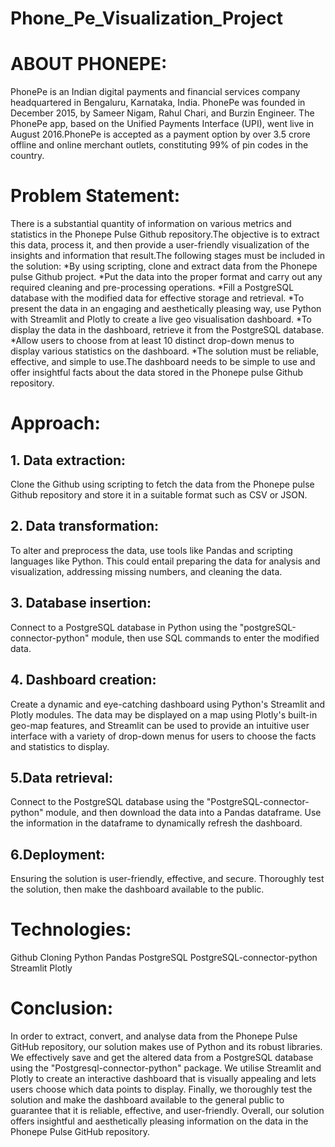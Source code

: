 # Phone_Pe_Visualization_Project

# ABOUT PHONEPE:
PhonePe is an Indian digital payments and financial services company headquartered in Bengaluru, Karnataka, India. PhonePe was founded in December 2015, by Sameer Nigam, Rahul Chari, and Burzin Engineer. The PhonePe app, based on the Unified Payments Interface (UPI), went live in August 2016.PhonePe is accepted as a payment option by over 3.5 crore offline and online merchant outlets, constituting 99% of pin codes in the country.

# Problem Statement:
There is a substantial quantity of information on various metrics and statistics in the Phonepe Pulse Github repository.The objective is to extract this data, process it, and then provide a user-friendly visualization of the insights and information that result.The following stages must be included in the solution:
*By using scripting, clone and extract data from the Phonepe pulse Github project.
*Put the data into the proper format and carry out any required cleaning and pre-processing operations.
*Fill a PostgreSQL database with the modified data for effective storage and retrieval.
*To present the data in an engaging and aesthetically pleasing way, use Python with Streamlit and Plotly to create a live geo visualisation dashboard.
*To display the data in the dashboard, retrieve it from the PostgreSQL database.
*Allow users to choose from at least 10 distinct drop-down menus to display various statistics on the dashboard.
*The solution must be reliable, effective, and simple to use.The dashboard needs to be simple to use and offer insightful facts about the data stored in the Phonepe pulse Github repository.

# Approach:
## 1. Data extraction:
Clone the Github using scripting to fetch the data from the Phonepe pulse Github repository and store it in a suitable format such as CSV or JSON.

## 2. Data transformation:
To alter and preprocess the data, use tools like Pandas and scripting languages like Python. This could entail preparing the data for analysis and visualization, addressing missing numbers, and cleaning the data.

## 3. Database insertion:
Connect to a PostgreSQL database in Python using the "postgreSQL-connector-python" module, then use SQL commands to enter the modified data.

## 4.  Dashboard creation:
Create a dynamic and eye-catching dashboard using Python's Streamlit and Plotly modules. The data may be displayed on a map using Plotly's built-in geo-map features, and Streamlit can be used to provide an intuitive user interface with a variety of drop-down menus for users to choose the facts and statistics to display.

## 5.Data retrieval:
Connect to the PostgreSQL database using the "PostgreSQL-connector-python" module, and then download the data into a Pandas dataframe. Use the information in the dataframe to dynamically refresh the dashboard.

## 6.Deployment:
Ensuring the solution is user-friendly, effective, and secure. Thoroughly test the solution, then make the dashboard available to the public.

# Technologies:
Github Cloning
Python
Pandas
PostgreSQL
PostgreSQL-connector-python
Streamlit
Plotly

# Conclusion:
In order to extract, convert, and analyse data from the Phonepe Pulse GitHub repository, our solution makes use of Python and its robust libraries.
We effectively save and get the altered data from a PostgreSQL database using the "Postgresql-connector-python" package.
We utilise Streamlit and Plotly to create an interactive dashboard that is visually appealing and lets users choose which data points to display.
Finally, we thoroughly test the solution and make the dashboard available to the general public to guarantee that it is reliable, effective, and user-friendly.
Overall, our solution offers insightful and aesthetically pleasing information on the data in the Phonepe Pulse GitHub repository.



   





